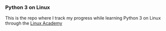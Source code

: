 ### Python 3 on Linux

This is the repo where I track my progress while learning Python 3 on Linux through the [Linux Academy](https://linuxacademy.com)

